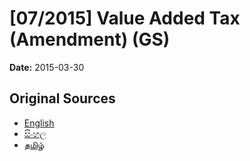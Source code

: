 # [07/2015] Value Added Tax (Amendment) (GS)

**Date:** 2015-03-30

## Original Sources

- [English](https://documents.gov.lk/view/bills/2015/3/07-2015_E.pdf)
- [සිංහල](https://documents.gov.lk/view/bills/2015/3/07-2015_S.pdf)
- [தமிழ்](https://documents.gov.lk/view/bills/2015/3/07-2015_T.pdf)
